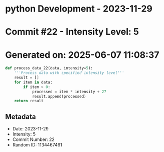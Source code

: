 ﻿# python Development - 2023-11-29
# Commit #22 - Intensity Level: 5
# Generated on: 2025-06-07 11:08:37
```python
def process_data_22(data, intensity=5):
    '''Process data with specified intensity level'''
    result = []
    for item in data:
        if item > 0:
            processed = item * intensity + 27
            result.append(processed)
    return result
```
## Metadata
- Date: 2023-11-29
- Intensity: 5
- Commit Number: 22
- Random ID: 1134467461
